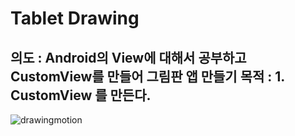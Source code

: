 Tablet Drawing
===
의도 : Android의 View에 대해서 공부하고 CustomView를 만들어 그림판 앱 만들기
목적 : 1. CustomView 를 만든다.<br>
---

 
![drawingmotion](https://user-images.githubusercontent.com/77264918/206087660-9c1225b0-0101-473a-b641-e0485b364363.gif)
